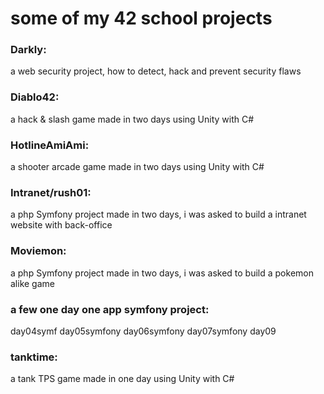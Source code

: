 # some of my 42 school projects

### Darkly:
  a web security project, how to detect, hack and prevent security flaws

### Diablo42:
  a hack & slash game made in two days using Unity with C#

### HotlineAmiAmi:
  a shooter arcade game made in two days using Unity with C#

### Intranet/rush01:
  a php Symfony project made in two days, i was asked to build a intranet website with back-office

### Moviemon:
  a php Symfony project made in two days, i was asked to build a pokemon alike game


### a few one day one app symfony project:
day04symf
day05symfony
day06symfony
day07symfony
day09

### tanktime:
  a tank TPS game made in one day using Unity with C#
